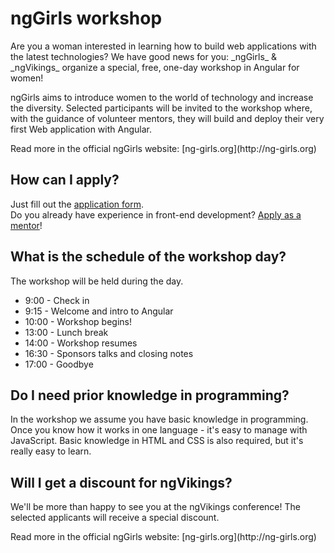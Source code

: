 # ngGirls workshop


<p>Are you a woman interested in learning how to build web applications with the latest technologies? We have good news for you: _ngGirls_ & _ngVikings_ organize a special, free, one-day workshop in Angular for women! </p>
<p>ngGirls  aims to introduce women to the world of technology and increase the diversity. Selected participants will be invited to the workshop where, with the guidance of volunteer mentors, they will build and deploy their very first Web application with Angular. </p>
<p>Read more in the official ngGirls website: [ng-girls.org](http://ng-girls.org) </p>

## How can I apply?
Just fill out the [application form](http://bit.ly/ng-girls-application). <br/>
Do you already have experience in front-end development? [Apply as a mentor](http://bit.ly/ng-girs-mentor)!


## What is the schedule of the workshop day?
The workshop will be held during the day.<br/>
* 9:00 - Check in
* 9:15 - Welcome and intro to Angular
* 10:00 - Workshop begins!
* 13:00 - Lunch break
* 14:00 - Workshop resumes
* 16:30 - Sponsors talks and closing notes
* 17:00 - Goodbye


## Do I need prior knowledge in programming?
In the workshop we assume you have basic knowledge in programming. Once you know how it works in one language - it's easy to manage with JavaScript. Basic knowledge in HTML and CSS is also required, but it's really easy to learn.

## Will I get a discount for ngVikings?
We'll be more than happy to see you at the ngVikings conference! The selected applicants will receive a special discount.

<p>Read more in the official ngGirls website: [ng-girls.org](http://ng-girls.org) </p>
